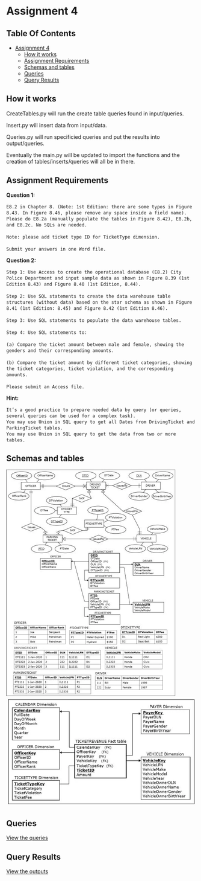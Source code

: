 # Assignment 4

## Table Of Contents <!-- omit in toc -->

- [Assignment 4](#assignment-4)
  - [How it works](#how-it-works)
  - [Assignment Requirements](#assignment-requirements)
  - [Schemas and tables](#schemas-and-tables)
  - [Queries](#queries)
  - [Query Results](#query-results)

## How it works

CreateTables.py will run the create table queries found in input/queries.

Insert.py will insert data from input/data.

Queries.py will run specificied queries and put the results into output/queries.

Eventually the main.py will be updated to import the functions and the creation of tables/inserts/queries will all be in there.

## Assignment Requirements

**Question 1:**

    E8.2 in Chapter 8. (Note: 1st Edition: there are some typos in Figure 8.43. In Figure 8.46, please remove any space inside a field name). Please do E8.2a (manually populate the tables in Figure 8.42), E8.2b, and E8.2c. No SQLs are needed.

    Note: please add ticket type ID for TicketType dimension.

    Submit your answers in one Word file.

**Question 2:**

    Step 1: Use Access to create the operational database (E8.2) City Police Department and input sample data as shown in Figure 8.39 (1st Edition 8.43) and Figure 8.40 (1st Edition, 8.44).

    Step 2: Use SQL statements to create the data warehouse table structures (without data) based on the star schema as shown in Figure 8.41 (1st Edition: 8.45) and Figure 8.42 (1st Edition 8.46).

    Step 3: Use SQL statements to populate the data warehouse tables.

    Step 4: Use SQL statements to:

    (a) Compare the ticket amount between male and female, showing the genders and their corresponding amounts.

    (b) Compare the ticket amount by different ticket categories, showing the ticket categories, ticket violation, and the corresponding amounts.

    Please submit an Access file.

**Hint:**

    It’s a good practice to prepare needed data by query (or queries, several queries can be used for a complex task).
    You may use Union in SQL query to get all Dates from DrivingTicket and ParkingTicket tables.
    You may use Union in SQL query to get the data from two or more tables.

## Schemas and tables

![image1](https://github.com/yogurtsauce/MISC-485/blob/master/ass4/input/images/image1.jpg)
![image2](https://github.com/yogurtsauce/MISC-485/blob/master/ass4/input/images/image2.jpg)

## Queries

[View the queries](https://github.com/yogurtsauce/MISC-485/blob/master/ass4/input/queries)

## Query Results

[View the outputs](https://github.com/yogurtsauce/MISC-485/tree/master/ass4/output/queries)
